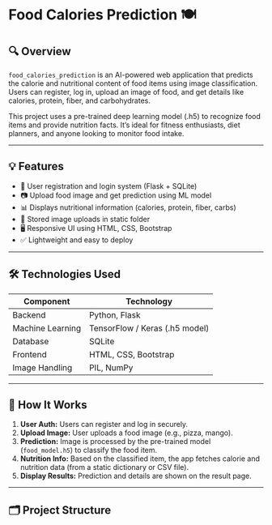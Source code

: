 # Food Calories Prediction 🍽️

## 🔍 Overview
`food_calories_prediction` is an AI-powered web application that predicts the calorie and nutritional content of food items using image classification. Users can register, log in, upload an image of food, and get details like calories, protein, fiber, and carbohydrates.

This project uses a pre-trained deep learning model (.h5) to recognize food items and provide nutrition facts. It’s ideal for fitness enthusiasts, diet planners, and anyone looking to monitor food intake.

---

## 💡 Features

- 🔐 User registration and login system (Flask + SQLite)
- 📷 Upload food image and get prediction using ML model
- 📊 Displays nutritional information (calories, protein, fiber, carbs)
- 📁 Stored image uploads in static folder
- 🖥️ Responsive UI using HTML, CSS, Bootstrap
- ✅ Lightweight and easy to deploy

---

## 🛠️ Technologies Used

| Component        | Technology                     |
|------------------|--------------------------------|
| Backend          | Python, Flask                  |
| Machine Learning | TensorFlow / Keras (.h5 model) |
| Database         | SQLite                         |
| Frontend         | HTML, CSS, Bootstrap           |
| Image Handling   | PIL, NumPy                     |

---

## 🧠 How It Works

1. **User Auth:** Users can register and log in securely.
2. **Upload Image:** User uploads a food image (e.g., pizza, mango).
3. **Prediction:** Image is processed by the pre-trained model (`food_model.h5`) to classify the food item.
4. **Nutrition Info:** Based on the classified item, the app fetches calorie and nutrition data (from a static dictionary or CSV file).
5. **Display Results:** Prediction and details are shown on the result page.

---

## 🗂️ Project Structure

